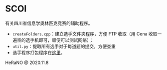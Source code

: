 # SCOI

有关四川省信息学奥林匹克竞赛的辅助程序。

- `createFolders.cpp`：建立选手文件夹程序，方便 FTP 收取（用 Cena 收取一遍空的选手机即可，顺便可以测试网络）；
- `util.py`：提取所有选手对于每道题的提交，方便查重
- 选手程序打包程序在[这里](https://github.com/UESTC-ACM/sourceHelper)。

HeRaNO @ 2020.11.8